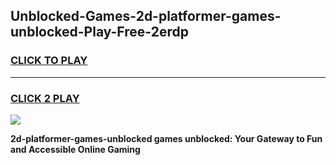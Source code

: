 
## Unblocked-Games-2d-platformer-games-unblocked-Play-Free-2erdp
<h3>
<a href="https://premium76.site?title=2d-platformer-games-unblocked&ref=21A">CLICK TO PLAY</a></h3>
<hr>

<h3>
<a href="https://premium76.site?title=2d-platformer-games-unblocked&ref=21A">CLICK 2 PLAY</a>
  
</h3>

<a href="https://premium76.site?title=2d-platformer-games-unblocked&ref=21A"><img src="https://clearcache.store/games.png"></a>


**2d-platformer-games-unblocked games unblocked: Your Gateway to Fun and Accessible Online Gaming**
